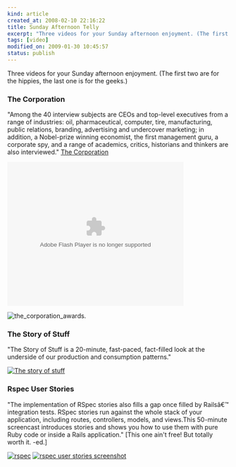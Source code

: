 ```yaml
--- 
kind: article
created_at: 2008-02-10 22:16:22
title: Sunday Afternoon Telly
excerpt: "Three videos for your Sunday afternoon enjoyment. (The first two are for the hippies, the last one is for the geeks.)"
tags: [video]
modified_on: 2009-01-30 10:45:57
status: publish
---
```


Three videos for your Sunday afternoon enjoyment. (The first two are for the hippies, the last one is for the geeks.)

<h3>The Corporation</h3>

"Among the 40 interview subjects are CEOs and top-level executives from a range of industries: oil, pharmaceutical, computer, tire, manufacturing, public relations, branding, advertising and undercover marketing; in addition, a Nobel-prize winning economist, the first management guru, a corporate spy, and a range of academics, critics, historians and thinkers are also interviewed." <span class="attribution"><a href="ttp://www.thecorporation.com">The Corporation</a></span>


<embed style="margin:0 auto; width:400px; height:326px;" id="VideoPlayback" type="application/x-shockwave-flash" src="http://video.google.com/googleplayer.swf?docId=-3969792790081230711&hl=en" flashvars=""> </embed>

<img src='/images/2008/02/picture-3.png' alt='the_corporation_awards.' />


<h3> The Story of Stuff </h3>
"The Story of Stuff is a 20-minute, fast-paced, fact-filled look at the underside of our production and consumption patterns."

<a href="http://www.storyofstuff.com/"><img src='/images/2008/02/picture-4.png' alt='The story of stuff' /></a>

<h3>Rspec User Stories</h3>

"The implementation of RSpec stories also fills a gap once filled by Railsâ€™ integration tests. RSpec stories run against the whole stack of your application, including routes, controllers, models, and views.This 50-minute screencast introduces stories and shows you how to use them with pure Ruby code or inside a Rails application." [This one ain't free! But totally worth it. -ed.]


<a href="http://peepcode.com/products/rspec-user-stories"><img src='/images/2008/02/cover-1.png' alt='rspec' /></a>
<a href="http://peepcode.com/products/rspec-user-stories"><img src='/images/2008/02/code.png' alt='rspec user stories screenshot' /></a>